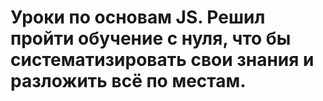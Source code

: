 # Уроки по основам JS. Решил пройти обучение с нуля, что бы систематизировать свои знания и разложить всё по местам.
